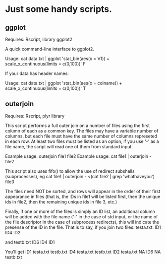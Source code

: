 Just some handy scripts. 
=========================

ggplot
-------

Requires: Rscript, library ggplot2

A quick command-line interface to ggplot2. 

Usage: cat data.txt | ggplot 'stat_bin(aes(x = V1)) + scale_x_continuous(limits = c(0,100))' F

If your data has header names:

Usage: cat data.txt | ggplot 'stat_bin(aes(x = colname)) + scale_x_continuous(limits = c(0,100))' T

outerjoin
----------

Requires: Rscript, plyr library

This script performs a full outer join on a number of files using the first column of each as a common key.
The files may have a variable number of columns, but each file must have the same number of columns represeted in each row.
At least two files must be listed as an option, if you use '-' as a file name, the script will read one of them from standard input.

Example usage: outerjoin file1 file2
Example usage: cat file1 | outerjoin - file2

This script also uses fifo() to allow the use of redirect subshells (subprocesses),
eg cat file1 | outerjoin - <(cat file2 | grep 'whathaveyou') file3

The files need NOT be sorted, and rows will appear in the order of their first appearance in files
(that is, the IDs in file1 will be listed first, then the unique ids in file2, then the remaining unique ids in file 3, etc.)

Finally, if one or more of the files is simply an ID list, an additional column will be added with the file name ('-' in the
case of std input, or the name of the file descriptor in the case of subprocess redirects), this will indicate the presense of the ID in the file.
That is to say, if you join two files:
testa.txt:
ID1
ID4
ID2

and testb.txt
ID6
ID4
ID1

You'll get
ID1   testa.txt   testb.txt
ID4   testa.txt   testb.txt
ID2   testa.txt   NA
ID6   NA  testb.txt

